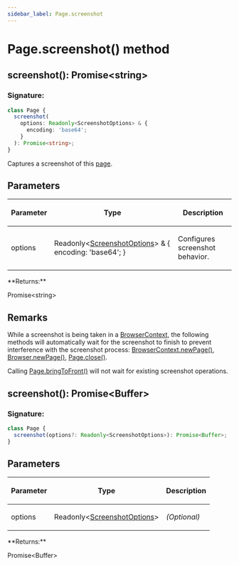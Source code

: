 ```yaml
---
sidebar_label: Page.screenshot
---
```


# Page.screenshot() method

<h2 id="overload-0">screenshot(): Promise&lt;string&gt;</h2>

### Signature:

```typescript
class Page {
  screenshot(
    options: Readonly<ScreenshotOptions> & {
      encoding: 'base64';
    }
  ): Promise<string>;
}
```

Captures a screenshot of this [page](./puppeteer.page.md).

## Parameters

<table><thead><tr><th>

Parameter

</th><th>

Type

</th><th>

Description

</th></tr></thead>
<tbody><tr><td>

options

</td><td>

Readonly&lt;[ScreenshotOptions](./puppeteer.screenshotoptions.md)&gt; &amp; &#123; encoding: 'base64'; &#125;

</td><td>

Configures screenshot behavior.

</td></tr>
</tbody></table>
**Returns:**

Promise&lt;string&gt;

## Remarks

While a screenshot is being taken in a [BrowserContext](./puppeteer.browsercontext.md), the following methods will automatically wait for the screenshot to finish to prevent interference with the screenshot process: [BrowserContext.newPage()](./puppeteer.browsercontext.newpage.md), [Browser.newPage()](./puppeteer.browser.newpage.md), [Page.close()](./puppeteer.page.close.md).

Calling [Page.bringToFront()](./puppeteer.page.bringtofront.md) will not wait for existing screenshot operations.

<h2 id="overload-1">screenshot(): Promise&lt;Buffer&gt;</h2>

### Signature:

```typescript
class Page {
  screenshot(options?: Readonly<ScreenshotOptions>): Promise<Buffer>;
}
```

## Parameters

<table><thead><tr><th>

Parameter

</th><th>

Type

</th><th>

Description

</th></tr></thead>
<tbody><tr><td>

options

</td><td>

Readonly&lt;[ScreenshotOptions](./puppeteer.screenshotoptions.md)&gt;

</td><td>

_(Optional)_

</td></tr>
</tbody></table>
**Returns:**

Promise&lt;Buffer&gt;

